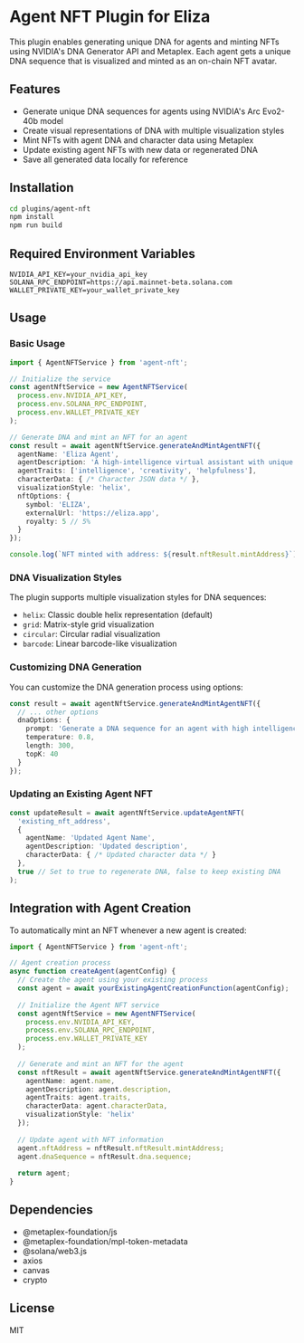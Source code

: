 # Agent NFT Plugin for Eliza

This plugin enables generating unique DNA for agents and minting NFTs using NVIDIA's DNA Generator API and Metaplex. Each agent gets a unique DNA sequence that is visualized and minted as an on-chain NFT avatar.

## Features

- Generate unique DNA sequences for agents using NVIDIA's Arc Evo2-40b model
- Create visual representations of DNA with multiple visualization styles
- Mint NFTs with agent DNA and character data using Metaplex
- Update existing agent NFTs with new data or regenerated DNA
- Save all generated data locally for reference

## Installation

```bash
cd plugins/agent-nft
npm install
npm run build
```

## Required Environment Variables

```
NVIDIA_API_KEY=your_nvidia_api_key
SOLANA_RPC_ENDPOINT=https://api.mainnet-beta.solana.com
WALLET_PRIVATE_KEY=your_wallet_private_key
```

## Usage

### Basic Usage

```typescript
import { AgentNFTService } from 'agent-nft';

// Initialize the service
const agentNftService = new AgentNFTService(
  process.env.NVIDIA_API_KEY,
  process.env.SOLANA_RPC_ENDPOINT,
  process.env.WALLET_PRIVATE_KEY
);

// Generate DNA and mint an NFT for an agent
const result = await agentNftService.generateAndMintAgentNFT({
  agentName: 'Eliza Agent',
  agentDescription: 'A high-intelligence virtual assistant with unique DNA',
  agentTraits: ['intelligence', 'creativity', 'helpfulness'],
  characterData: { /* Character JSON data */ },
  visualizationStyle: 'helix',
  nftOptions: {
    symbol: 'ELIZA',
    externalUrl: 'https://eliza.app',
    royalty: 5 // 5%
  }
});

console.log(`NFT minted with address: ${result.nftResult.mintAddress}`);
```

### DNA Visualization Styles

The plugin supports multiple visualization styles for DNA sequences:

- `helix`: Classic double helix representation (default)
- `grid`: Matrix-style grid visualization
- `circular`: Circular radial visualization
- `barcode`: Linear barcode-like visualization

### Customizing DNA Generation

You can customize the DNA generation process using options:

```typescript
const result = await agentNftService.generateAndMintAgentNFT({
  // ... other options
  dnaOptions: {
    prompt: 'Generate a DNA sequence for an agent with high intelligence',
    temperature: 0.8,
    length: 300,
    topK: 40
  }
});
```

### Updating an Existing Agent NFT

```typescript
const updateResult = await agentNftService.updateAgentNFT(
  'existing_nft_address',
  {
    agentName: 'Updated Agent Name',
    agentDescription: 'Updated description',
    characterData: { /* Updated character data */ }
  },
  true // Set to true to regenerate DNA, false to keep existing DNA
);
```

## Integration with Agent Creation

To automatically mint an NFT whenever a new agent is created:

```typescript
import { AgentNFTService } from 'agent-nft';

// Agent creation process
async function createAgent(agentConfig) {
  // Create the agent using your existing process
  const agent = await yourExistingAgentCreationFunction(agentConfig);
  
  // Initialize the Agent NFT service
  const agentNftService = new AgentNFTService(
    process.env.NVIDIA_API_KEY,
    process.env.SOLANA_RPC_ENDPOINT,
    process.env.WALLET_PRIVATE_KEY
  );
  
  // Generate and mint an NFT for the agent
  const nftResult = await agentNftService.generateAndMintAgentNFT({
    agentName: agent.name,
    agentDescription: agent.description,
    agentTraits: agent.traits,
    characterData: agent.characterData,
    visualizationStyle: 'helix'
  });
  
  // Update agent with NFT information
  agent.nftAddress = nftResult.nftResult.mintAddress;
  agent.dnaSequence = nftResult.dna.sequence;
  
  return agent;
}
```

## Dependencies

- @metaplex-foundation/js
- @metaplex-foundation/mpl-token-metadata
- @solana/web3.js
- axios
- canvas
- crypto

## License

MIT
